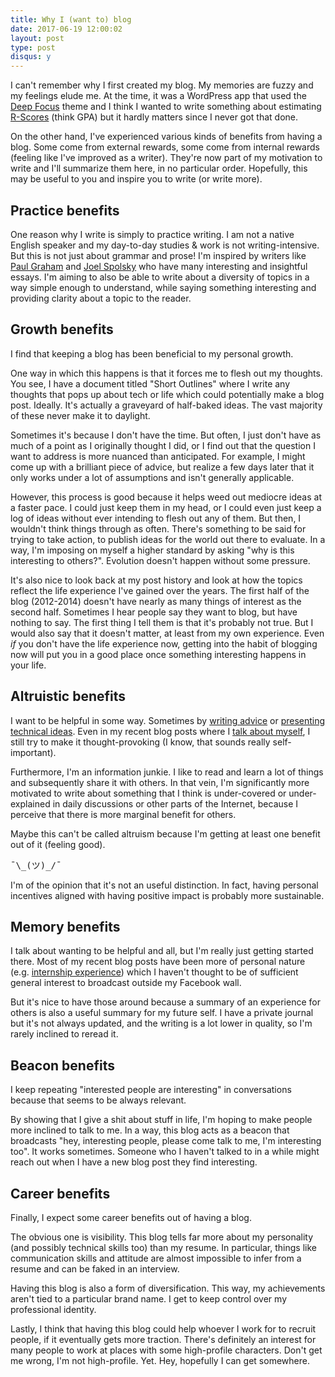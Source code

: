 ```yaml
---
title: Why I (want to) blog
date: 2017-06-19 12:00:02
layout: post
type: post
disqus: y
---
```


I can't remember why I first created my blog. My memories are fuzzy and my feelings elude me. At the time, it was a WordPress app that used the [Deep Focus](https://www.elegantthemes.com/gallery/deepfocus/) theme and I think I wanted to write something about estimating [R-Scores](https://en.wikipedia.org/wiki/R_score) (think GPA) but it hardly matters since I never got that done.

On the other hand, I've experienced various kinds of benefits from having a blog. Some come from external rewards, some come from internal rewards (feeling like I've improved as a writer). They're now part of my motivation to write and I'll summarize them here, in no particular order. Hopefully, this may be useful to you and inspire you to write (or write more).

Practice benefits
-----------------

One reason why I write is simply to practice writing. I am not a native English speaker and my day-to-day studies & work is not writing-intensive. But this is not just about grammar and prose! I'm inspired by writers like [Paul Graham](http://www.paulgraham.com/articles.html) and [Joel Spolsky](https://www.joelonsoftware.com/) who have many interesting and insightful essays. I'm aiming to also be able to write about a diversity of topics in a way simple enough to understand, while saying something interesting and providing clarity about a topic to the reader.

Growth benefits
---------------

I find that keeping a blog has been beneficial to my personal growth.

One way in which this happens is that it forces me to flesh out my thoughts. You see, I have a document titled "Short Outlines" where I write any thoughts that pops up about tech or life which could potentially make a blog post. Ideally. It's actually a graveyard of half-baked ideas. The vast majority of these never make it to daylight.

Sometimes it's because I don't have the time. But often, I just don't have as much of a point as I originally thought I did, or I find out that the question I want to address is more nuanced than anticipated. For example, I might come up with a brilliant piece of advice, but realize a few days later that it only works under a lot of assumptions and isn't generally applicable.

However, this process is good because it helps weed out mediocre ideas at a faster pace. I could just keep them in my head, or I could even just keep a log of ideas without ever intending to flesh out any of them. But then, I wouldn't think things through as often. There's something to be said for trying to take action, to publish ideas for the world out there to evaluate. In a way, I'm imposing on myself a higher standard by asking "why is this interesting to others?". Evolution doesn't happen without some pressure.

It's also nice to look back at my post history and look at how the topics reflect the life experience I've gained over the years. The first half of the blog (2012-2014) doesn't have nearly as many things of interest as the second half. Sometimes I hear people say they want to blog, but have nothing to say. The first thing I tell them is that it's probably not true. But I would also say that it doesn't matter, at least from my own experience. Even *if* you don't have the life experience now, getting into the habit of blogging now will put you in a good place once something interesting happens in your life.

Altruistic benefits
-------------------

I want to be helpful in some way. Sometimes by [writing advice](/2017/01/14/medium-software-internships.html) or [presenting technical ideas](/2017/01/07/jane-street-ocaml.html). Even in my recent blog posts where I [talk about myself](/2016/01/13/nomad-airbnb.html), I still try to make it thought-provoking (I know, that sounds really self-important).

Furthermore, I'm an information junkie. I like to read and learn a lot of things and subsequently share it with others. In that vein, I'm significantly more motivated to write about something that I think is under-covered or under-explained in daily discussions or other parts of the Internet, because I perceive that there is more marginal benefit for others.

Maybe this can't be called altruism because I'm getting at least one benefit out of it (feeling good).

<pre>
¯\_(ツ)_/¯
</pre>

I'm of the opinion that it's not an useful distinction. In fact, having personal incentives aligned with having positive impact is probably more sustainable.

Memory benefits
---------------

I talk about wanting to be helpful and all, but I'm really just getting started there. Most of my recent blog posts have been more of personal nature (e.g. [internship experience](/2015/10/12/dropbox-first-internship.html)) which I haven't thought to be of sufficient general interest to broadcast outside my Facebook wall.

But it's nice to have those around because a summary of an experience for others is also a useful summary for my future self. I have a private journal but it's not always updated, and the writing is a lot lower in quality, so I'm rarely inclined to reread it.

Beacon benefits
---------------

I keep repeating "interested people are interesting" in conversations because that seems to be always relevant.

By showing that I give a shit about stuff in life, I'm hoping to make people more inclined to talk to me. In a way, this blog acts as a beacon that broadcasts "hey, interesting people, please come talk to me, I'm interesting too". It works sometimes. Someone who I haven't talked to in a while might reach out when I have a new blog post they find interesting.

Career benefits
---------------

Finally, I expect some career benefits out of having a blog.

The obvious one is visibility. This blog tells far more about my personality (and possibly technical skills too) than my resume. In particular, things like communication skills and attitude are almost impossible to infer from a resume and can be faked in an interview.

Having this blog is also a form of diversification. This way, my achievements aren't tied to a particular brand name. I get to keep control over my professional identity.

Lastly, I think that having this blog could help whoever I work for to recruit people, if it eventually gets more traction. There's definitely an interest for many people to work at places with some high-profile characters. Don't get me wrong, I'm not high-profile. Yet. Hey, hopefully I can get somewhere.
